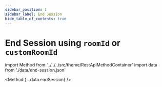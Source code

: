 ```yaml
---
sidebar_position: 1
sidebar_label: End Session
hide_table_of_contents: true
---
```


# End Session using `roomId` or `customRoomId`

import Method from '../../../src/theme/RestApiMethodContainer'
import data from './data/end-session.json'

<Method
{...data.endSession}
/>
